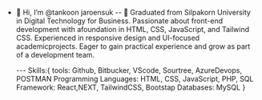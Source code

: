 - 👋 Hi, I’m @tankoon jaroensuk
-- 👀 Graduated from Silpakorn University in Digital Technology for Business. Passionate about front-end development with afoundation in HTML, CSS, JavaScript, and Tailwind CSS. Experienced in responsive design and UI-focused academicprojects. Eager to gain practical experience and grow as part of a development team.

   --- Skills:{
  tools: Github, Bitbucker, VScode, Sourtree, AzureDevops, POSTMAN
  Programming Languages: HTML, CSS, JavaScript, PHP, SQL
  Framework: React,NEXT, TailwindCSS, Bootstap
  Databases: MySQL 
  }

<!---

--->
